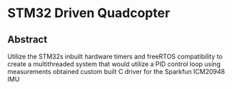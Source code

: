 # STM32 Driven Quadcopter

## Abstract

Utilize the STM32s inbuilt hardware timers and freeRTOS compatibility to create a multithreaded system that would utilize a PID control loop using measurements obtained custom built C driver for the Sparkfun ICM20948 IMU 

